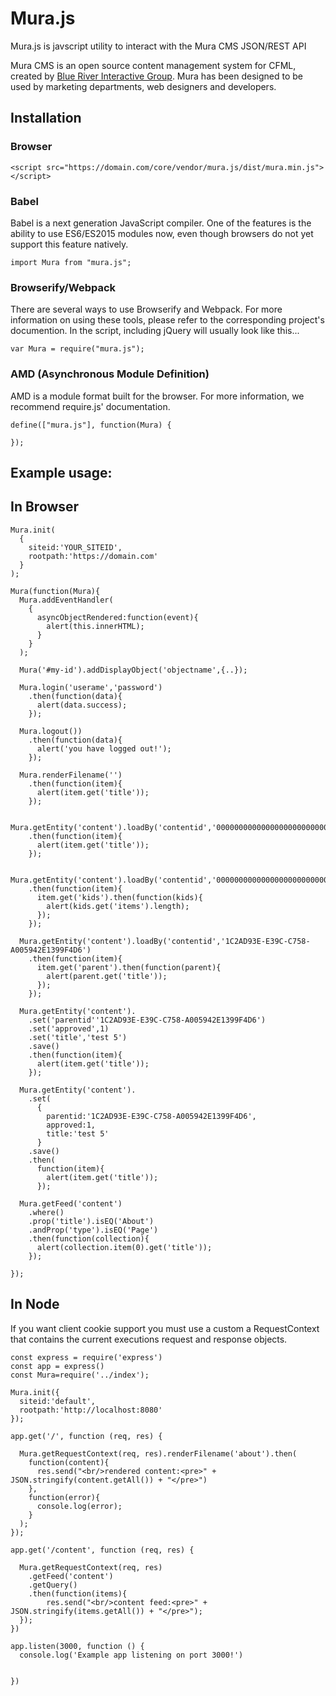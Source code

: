 # Mura.js

Mura.js is javscript utility to interact with the Mura CMS JSON/REST API

Mura CMS is an open source content management system for CFML, created by [Blue River Interactive Group](http://www.getmura.com). Mura has been designed to be used by marketing departments, web designers and developers.

## Installation

### Browser

```
<script src="https://domain.com/core/vendor/mura.js/dist/mura.min.js"></script>
```

### Babel
Babel is a next generation JavaScript compiler. One of the features is the ability to use ES6/ES2015 modules now, even though browsers do not yet support this feature natively.
```
import Mura from "mura.js";
```

### Browserify/Webpack

There are several ways to use Browserify and Webpack. For more information on using these tools, please refer to the corresponding project's documention. In the script, including jQuery will usually look like this...

```
var Mura = require("mura.js");
```

### AMD (Asynchronous Module Definition)

AMD is a module format built for the browser. For more information, we recommend require.js' documentation.

```
define(["mura.js"], function(Mura) {

});
```


## Example usage:

## In Browser

```
Mura.init(
  {
    siteid:'YOUR_SITEID',
    rootpath:'https://domain.com'
  }
);

Mura(function(Mura){
  Mura.addEventHandler(
    {
      asyncObjectRendered:function(event){
        alert(this.innerHTML);
      }
    }
  );

  Mura('#my-id').addDisplayObject('objectname',{..});

  Mura.login('userame','password')
    .then(function(data){
      alert(data.success);
    });

  Mura.logout())
    .then(function(data){
      alert('you have logged out!');
    });

  Mura.renderFilename('')
    .then(function(item){
      alert(item.get('title'));
    });

  Mura.getEntity('content').loadBy('contentid','00000000000000000000000000000000001')
    .then(function(item){
      alert(item.get('title'));
    });

  Mura.getEntity('content').loadBy('contentid','00000000000000000000000000000000001')
    .then(function(item){
      item.get('kids').then(function(kids){
        alert(kids.get('items').length);
      });
    });

  Mura.getEntity('content').loadBy('contentid','1C2AD93E-E39C-C758-A005942E1399F4D6')
    .then(function(item){
      item.get('parent').then(function(parent){
        alert(parent.get('title'));
      });
    });

  Mura.getEntity('content').
    .set('parentid''1C2AD93E-E39C-C758-A005942E1399F4D6')
    .set('approved',1)
    .set('title','test 5')
    .save()
    .then(function(item){
      alert(item.get('title'));
    });

  Mura.getEntity('content').
    .set(
      {
        parentid:'1C2AD93E-E39C-C758-A005942E1399F4D6',
        approved:1,
        title:'test 5'
      }
    .save()
    .then(
      function(item){
        alert(item.get('title'));
      });

  Mura.getFeed('content')
    .where()
    .prop('title').isEQ('About')
    .andProp('type').isEQ('Page')
    .then(function(collection){
      alert(collection.item(0).get('title'));
    });

});
```

## In Node

If you want client cookie support you must use a custom a RequestContext
that contains the current executions request and response objects.

```
const express = require('express')
const app = express()
const Mura=require('../index');

Mura.init({
  siteid:'default',
  rootpath:'http://localhost:8080'
});

app.get('/', function (req, res) {

  Mura.getRequestContext(req, res).renderFilename('about').then(
    function(content){
      res.send("<br/>rendered content:<pre>" + JSON.stringify(content.getAll()) + "</pre>")
    },
    function(error){
      console.log(error);
    }
  );
});

app.get('/content', function (req, res) {

  Mura.getRequestContext(req, res)
    .getFeed('content')
    .getQuery()
    .then(function(items){
        res.send("<br/>content feed:<pre>" + JSON.stringify(items.getAll()) + "</pre>");
  });
})

app.listen(3000, function () {
  console.log('Example app listening on port 3000!')


})
```
